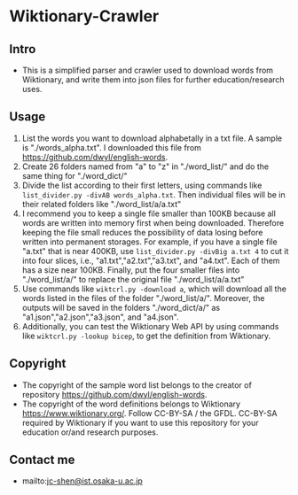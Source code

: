 # Wiktionary-Crawler

## Intro 
+ This is a simplified parser and crawler used to download words from Wiktionary, and write them into json files for further education/research uses.

## Usage 
1. List the words you want to download alphabetally in a txt file. A sample is "./words_alpha.txt". I downloaded this file from https://github.com/dwyl/english-words.
2. Create 26 folders named from "a" to "z" in "./word_list/" and do the same thing for "./word_dict/"
3. Divide the list according to their first letters, using commands like ```list_divider.py -divAB words_alpha.txt```. Then individual files will be in their related folders like "./word_list/a/a.txt"
4. I recommend you to keep a single file smaller than 100KB because all words are written into memory first when being downloaded. Therefore keeping the file small reduces the possibility of data losing before written into permanent storages.
For example, if you have a single file "a.txt" that is near 400KB, use ```list_divider.py -divBig a.txt 4``` to cut it into four slices, i.e., "a1.txt","a2.txt","a3.txt", and "a4.txt". Each of them has a size near 100KB. Finally, put the four smaller files into "./word_list/a/" to replace the original file "./word_list/a/a.txt"
5. Use commands like ```wiktcrl.py -download a```, which will download all the words listed in the files of the folder "./word_list/a/". Moreover, the outputs will be saved in the folders "./word_dict/a/" as "a1.json","a2.json","a3.json", and "a4.json".
6. Additionally, you can test the Wiktionary Web API by using commands like ```wiktcrl.py -lookup bicep```, to get the definition from Wiktionary.

## Copyright 
+ The copyright of the sample word list belongs to the creator of repository https://github.com/dwyl/english-words. 
+ The copyright of the word definitions belongs to Wiktionary https://www.wiktionary.org/. Follow CC-BY-SA / the GFDL. CC-BY-SA required by Wiktionary if you want to use this repository for your education or/and research purposes.

## Contact me
+ mailto:jc-shen@ist.osaka-u.ac.jp
